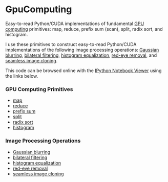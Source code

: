 GpuComputing
============

Easy-to-read Python/CUDA implementations of fundamental <a href='http://cs.utsa.edu/~qitian/seminar/Spring11/03_04_11/GPU.pdf'>GPU computing</a> primitives: map, reduce, prefix sum (scan), split, radix sort, and histogram.

I use these primitives to construct easy-to-read Python/CUDA implementations of the following image processing operations: <a href='http://en.wikipedia.org/wiki/Gaussian_blur/'>Gaussian blurring</a>, <a href='http://people.csail.mit.edu/sparis/bf_course/course_notes.pdf'>bilateral filtering</a>, <a href='http://en.wikipedia.org/wiki/Histogram_equalization/'>histogram equalization</a>, <a href='http://en.wikipedia.org/wiki/Red-eye_effect/'>red-eye removal</a>, and <a href='http://www.cs.jhu.edu/~misha/Fall07/Papers/Perez03.pdf'>seamless image cloning</a>.

This code can be browsed online with the <a href='http://nbviewer.ipython.org/'>IPython Notebook Viewer</a> using the links below.

### GPU Computing Primitives

- <a href='http://nbviewer.ipython.org/urls/raw.github.com/mroberts3000/GpuComputing/master/IPython/Map.ipynb'>map</a>
- <a href='http://nbviewer.ipython.org/urls/raw.github.com/mroberts3000/GpuComputing/master/IPython/Reduce.ipynb'>reduce</a>
- <a href='http://nbviewer.ipython.org/urls/raw.github.com/mroberts3000/GpuComputing/master/IPython/PrefixSum.ipynb'>prefix sum</a>
- <a href='http://nbviewer.ipython.org/urls/raw.github.com/mroberts3000/GpuComputing/master/IPython/Split.ipynb'>split</a>
- <a href='http://nbviewer.ipython.org/urls/raw.github.com/mroberts3000/GpuComputing/master/IPython/RadixSort.ipynb'>radix sort</a>
- <a href='http://nbviewer.ipython.org/urls/raw.github.com/mroberts3000/GpuComputing/master/IPython/Histogram.ipynb'>histogram</a>

### Image Processing Operations

- <a href='http://nbviewer.ipython.org/urls/raw.github.com/mroberts3000/GpuComputing/master/IPython/GaussianBlur.ipynb'>Gaussian blurring</a>
- <a href='http://nbviewer.ipython.org/urls/raw.github.com/mroberts3000/GpuComputing/master/IPython/BilateralFilter.ipynb'>bilateral filtering</a>
- <a href='http://nbviewer.ipython.org/urls/raw.github.com/mroberts3000/GpuComputing/master/IPython/HistogramEqualization.ipynb'>histogram equalization</a>
- <a href='http://nbviewer.ipython.org/urls/raw.github.com/mroberts3000/GpuComputing/master/IPython/RedEyeRemoval.ipynb'>red-eye removal</a>
- <a href='http://nbviewer.ipython.org/urls/raw.github.com/mroberts3000/GpuComputing/master/IPython/SeamlessImageCloning.ipynb'>seamless image cloning</a>

